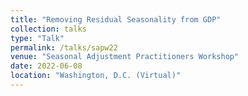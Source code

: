 ```yaml
---
title: "Removing Residual Seasonality from GDP"
collection: talks
type: "Talk"
permalink: /talks/sapw22
venue: "Seasonal Adjustment Practitioners Workshop"
date: 2022-06-08
location: "Washington, D.C. (Virtual)"
---
```

